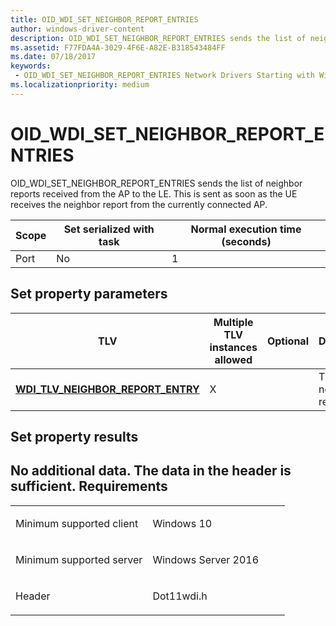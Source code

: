 ```yaml
---
title: OID_WDI_SET_NEIGHBOR_REPORT_ENTRIES
author: windows-driver-content
description: OID_WDI_SET_NEIGHBOR_REPORT_ENTRIES sends the list of neighbor reports received from the AP to the LE. This is sent as soon as the UE receives the neighbor report from the currently connected AP.
ms.assetid: F77FDA4A-3029-4F6E-A82E-B318543484FF
ms.date: 07/18/2017
keywords:
 - OID_WDI_SET_NEIGHBOR_REPORT_ENTRIES Network Drivers Starting with Windows Vista
ms.localizationpriority: medium
---
```


# OID\_WDI\_SET\_NEIGHBOR\_REPORT\_ENTRIES


OID\_WDI\_SET\_NEIGHBOR\_REPORT\_ENTRIES sends the list of neighbor reports received from the AP to the LE. This is sent as soon as the UE receives the neighbor report from the currently connected AP.

| Scope | Set serialized with task | Normal execution time (seconds) |
|-------|--------------------------|---------------------------------|
| Port  | No                       | 1                               |

 

## Set property parameters


| TLV                                                                             | Multiple TLV instances allowed | Optional | Description                   |
|---------------------------------------------------------------------------------|--------------------------------|----------|-------------------------------|
| [**WDI\_TLV\_NEIGHBOR\_REPORT\_ENTRY**](https://msdn.microsoft.com/library/windows/hardware/mt269133) | X                              |          | The list of neighbor reports. |

 

## Set property results


No additional data. The data in the header is sufficient.
Requirements
------------

<table>
<colgroup>
<col width="50%" />
<col width="50%" />
</colgroup>
<tbody>
<tr class="odd">
<td><p>Minimum supported client</p></td>
<td><p>Windows 10</p></td>
</tr>
<tr class="even">
<td><p>Minimum supported server</p></td>
<td><p>Windows Server 2016</p></td>
</tr>
<tr class="odd">
<td><p>Header</p></td>
<td>Dot11wdi.h</td>
</tr>
</tbody>
</table>

 

 




